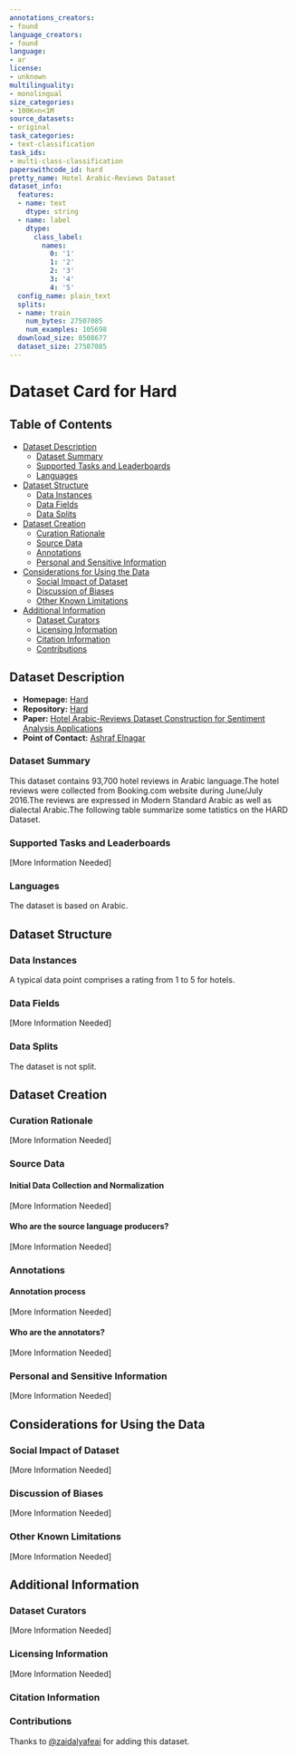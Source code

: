 ```yaml
---
annotations_creators:
- found
language_creators:
- found
language:
- ar
license:
- unknown
multilinguality:
- monolingual
size_categories:
- 100K<n<1M
source_datasets:
- original
task_categories:
- text-classification
task_ids:
- multi-class-classification
paperswithcode_id: hard
pretty_name: Hotel Arabic-Reviews Dataset
dataset_info:
  features:
  - name: text
    dtype: string
  - name: label
    dtype:
      class_label:
        names:
          0: '1'
          1: '2'
          2: '3'
          3: '4'
          4: '5'
  config_name: plain_text
  splits:
  - name: train
    num_bytes: 27507085
    num_examples: 105698
  download_size: 8508677
  dataset_size: 27507085
---
```


# Dataset Card for Hard

## Table of Contents
- [Dataset Description](#dataset-description)
  - [Dataset Summary](#dataset-summary)
  - [Supported Tasks and Leaderboards](#supported-tasks-and-leaderboards)
  - [Languages](#languages)
- [Dataset Structure](#dataset-structure)
  - [Data Instances](#data-instances)
  - [Data Fields](#data-fields)
  - [Data Splits](#data-splits)
- [Dataset Creation](#dataset-creation)
  - [Curation Rationale](#curation-rationale)
  - [Source Data](#source-data)
  - [Annotations](#annotations)
  - [Personal and Sensitive Information](#personal-and-sensitive-information)
- [Considerations for Using the Data](#considerations-for-using-the-data)
  - [Social Impact of Dataset](#social-impact-of-dataset)
  - [Discussion of Biases](#discussion-of-biases)
  - [Other Known Limitations](#other-known-limitations)
- [Additional Information](#additional-information)
  - [Dataset Curators](#dataset-curators)
  - [Licensing Information](#licensing-information)
  - [Citation Information](#citation-information)
  - [Contributions](#contributions)

## Dataset Description

- **Homepage:** [Hard](https://github.com/elnagara/HARD-Arabic-Dataset)
- **Repository:** [Hard](https://github.com/elnagara/HARD-Arabic-Dataset)
- **Paper:** [Hotel Arabic-Reviews Dataset Construction for Sentiment Analysis Applications](https://link.springer.com/chapter/10.1007/978-3-319-67056-0_3)
- **Point of Contact:** [Ashraf Elnagar](ashraf@sharjah.ac.ae)

### Dataset Summary

This dataset contains 93,700 hotel reviews in Arabic language.The hotel reviews were collected from Booking.com website during June/July 2016.The reviews are expressed in Modern Standard Arabic as well as dialectal Arabic.The following table summarize some tatistics on the HARD Dataset.

### Supported Tasks and Leaderboards

[More Information Needed]

### Languages

The dataset is based on Arabic.

## Dataset Structure

### Data Instances

A typical data point comprises a rating from 1 to 5 for hotels.  

### Data Fields

[More Information Needed]

### Data Splits

The dataset is not split.

## Dataset Creation

### Curation Rationale

[More Information Needed]

### Source Data

#### Initial Data Collection and Normalization

[More Information Needed]

#### Who are the source language producers?

[More Information Needed]

### Annotations

#### Annotation process

[More Information Needed]

#### Who are the annotators?

[More Information Needed]

### Personal and Sensitive Information

[More Information Needed]

## Considerations for Using the Data

### Social Impact of Dataset

[More Information Needed]

### Discussion of Biases

[More Information Needed]

### Other Known Limitations

[More Information Needed]

## Additional Information

### Dataset Curators

[More Information Needed]

### Licensing Information

[More Information Needed]

### Citation Information

### Contributions

Thanks to [@zaidalyafeai](https://github.com/zaidalyafeai) for adding this dataset.
